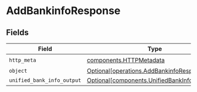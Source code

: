 # AddBankinfoResponse


## Fields

| Field                                                                                              | Type                                                                                               | Required                                                                                           | Description                                                                                        |
| -------------------------------------------------------------------------------------------------- | -------------------------------------------------------------------------------------------------- | -------------------------------------------------------------------------------------------------- | -------------------------------------------------------------------------------------------------- |
| `http_meta`                                                                                        | [components.HTTPMetadata](../../models/components/httpmetadata.md)                                 | :heavy_check_mark:                                                                                 | N/A                                                                                                |
| `object`                                                                                           | [Optional[operations.AddBankinfoResponseBody]](../../models/operations/addbankinforesponsebody.md) | :heavy_minus_sign:                                                                                 | N/A                                                                                                |
| `unified_bank_info_output`                                                                         | [Optional[components.UnifiedBankInfoOutput]](../../models/components/unifiedbankinfooutput.md)     | :heavy_minus_sign:                                                                                 | N/A                                                                                                |